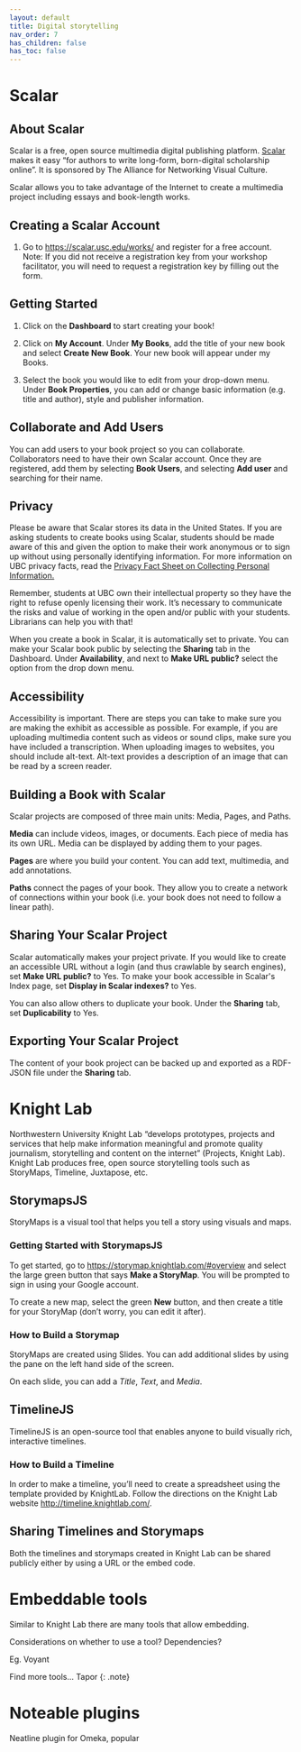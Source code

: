 ```yaml
---
layout: default
title: Digital storytelling
nav_order: 7
has_children: false
has_toc: false
---
```

# Scalar

## About Scalar

Scalar is a free, open source multimedia digital publishing platform. [Scalar](https://scalar.me/anvc/scalar/features/)  makes it easy “for authors to write long-form, born-digital scholarship online”.  It is sponsored by The Alliance for Networking Visual Culture. 

Scalar allows you to take advantage of the Internet to create a multimedia project including essays and book-length works. 

## Creating a Scalar Account 

1. Go to https://scalar.usc.edu/works/ and register for a free account. Note: If you did not receive a registration key from your workshop facilitator, you will need to request a registration key by filling out the form. 

## Getting Started

1. Click on the **Dashboard** to start creating your book!

2. Click on **My Account**. Under **My Books**, add the title of your new book and select **Create New Book**. Your new book will appear under my Books.

3. Select the book you would like to edit from your drop-down menu. Under **Book Properties**, you can add or change basic information (e.g. title and author), style and publisher information. 

## Collaborate and Add Users 

You can add users to your book project so you can collaborate. Collaborators need to have their own Scalar account. Once they are registered, add them by selecting **Book Users**, and selecting **Add user** and searching for their name. 

## Privacy

Please be aware that Scalar stores its data in the United States. If you are asking students to create books using Scalar, students should be made aware of this and given the option to make their work anonymous or to sign up without using personally identifying information. For more information on UBC privacy facts, read the [Privacy Fact Sheet on Collecting Personal Information.](https://universitycounsel.ubc.ca/files/2020/01/Fact-Sheet-Collecting-Personal-Information.pdf)  

Remember, students at UBC own their intellectual property so they have the right to refuse openly licensing their work. It’s necessary to communicate the risks and value of working in the open and/or public with your students. Librarians can help you with that! 

When you create a book in Scalar, it is automatically set to private. You can make your Scalar book public by selecting the **Sharing** tab in the Dashboard. Under **Availability**, and next to **Make URL public?** select the option from the drop down menu.

## Accessibility 

Accessibility is important. There are steps you can take to make sure you are making the exhibit as accessible as possible. For example, if you are uploading multimedia content such as videos or sound clips, make sure you have included a transcription. When uploading images to websites, you should include alt-text. Alt-text provides a description of an image that can be read by a screen reader.

## Building a Book with Scalar

Scalar projects are composed of three main units: Media, Pages, and Paths.

**Media** can include videos, images, or documents. Each piece of media has its own URL. Media can be displayed by adding them to your pages. 

**Pages** are where you build your content. You can add text, multimedia, and add annotations.

**Paths** connect the pages of your book. They allow you to create a network of connections within your book (i.e. your book does not need to follow a linear path).

## Sharing Your Scalar Project 

Scalar automatically makes your project private. If you would like to create an accessible URL  without a login (and thus crawlable by search engines), set **Make URL public?** to Yes. To make your book accessible in Scalar's Index page, set **Display in Scalar indexes?** to Yes.

You can also allow others to duplicate your book. Under the **Sharing** tab, set **Duplicability** to Yes. 

## Exporting Your Scalar Project 

The content of your book project can be backed up and exported as a RDF-JSON file under the **Sharing** tab. 

# Knight Lab

Northwestern University Knight Lab “develops prototypes, projects and services that help make information meaningful and promote quality journalism, storytelling and content on the internet” (Projects, Knight Lab). Knight Lab produces free, open source storytelling tools such as StoryMaps, Timeline, Juxtapose, etc. 

## StorymapsJS 

StoryMaps is a visual tool that helps you tell a story using visuals and maps. 

### Getting Started with StorymapsJS 

To get started, go to https://storymap.knightlab.com/#overview and select the large green button that says **Make a StoryMap**. You will be prompted to sign in using your Google account. 

To create a new map, select the green **New** button, and then create a title for your StoryMap (don’t worry, you can edit it after). 

### How to Build a Storymap 

StoryMaps are created using Slides. You can add additional slides by using the pane on the left hand side of the screen. 

On each slide, you can add a *Title*, *Text*, and *Media*. 

## TimelineJS

TimelineJS is an open-source tool that enables anyone to build visually rich, interactive timelines. 

### How to Build a Timeline

In order to make a timeline, you’ll need to create a spreadsheet using the template provided by KnightLab. Follow the directions on the Knight Lab website http://timeline.knightlab.com/. 

## Sharing Timelines and Storymaps

Both the timelines and storymaps created in Knight Lab can be shared publicly either by using a URL or the embed code. 

# Embeddable tools
Similar to Knight Lab there are many tools that allow embedding.

Considerations on whether to use a tool? Dependencies?

Eg. Voyant

Find more tools... Tapor
{: .note}

# Noteable plugins
Neatline plugin for Omeka, popular
